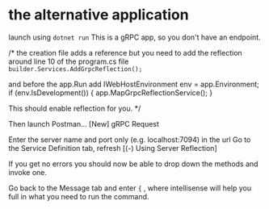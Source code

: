 # the alternative application

launch using `dotnet run`
This is a gRPC app, so you don't have an endpoint.

/*
the creation file adds a reference but you need to add the reflection around line 10 of the program.cs file
`builder.Services.AddGrpcReflection();`

and before the app.Run add
IWebHostEnvironment env = app.Environment;
if (env.IsDevelopment())
{
    app.MapGrpcReflectionService();
}

This should enable reflection for you.
*/

Then launch Postman... [New] gRPC Request

Enter the server name and port only (e.g. localhost:7094) in the url
Go to the Service Definition tab, refresh [(-) Using Server Reflection]  

If you get no errors you should now be able to drop down the methods and invoke one.

Go back to the Message tab and enter `{` , where intellisense will help you full in what you need to run the command.
